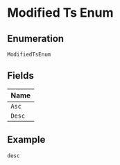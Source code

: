 
# Modified Ts Enum

## Enumeration

`ModifiedTsEnum`

## Fields

| Name |
|  --- |
| `Asc` |
| `Desc` |

## Example

```
desc
```

